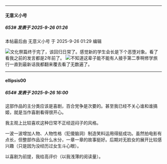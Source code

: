 ﻿
*****

####  无意义小号  
##### 653#       发表于 2025-9-26 01:26

 本帖最后由 无意义小号 于 2025-9-26 01:29 编辑 

<img src="https://static.stage1st.com/image/smiley/face2017/066.png" referrerpolicy="no-referrer">文化祭篇终于完了，该回归日常了。感觉新的学生会长是下个恶堕对象。看了看我之前的发言都是2年前了。
<img src="https://static.stage1st.com/image/smiley/face2017/138.png" referrerpolicy="no-referrer">不知道这辈子能不能有人接手第二季啊修学旅行一直到最新话我都翻来覆去看了无数遍了。


*****

####  ellipsis00  
##### 654#       发表于 2025-9-26 16:00

这部作品的主分类应该是喜剧，百合党争是次要的。甚至我已经不关心谁和谁搞姬，就是当作喜剧看得很开心。

我主观上比较喜欢这种日常不正经逗闷子的风格。

一波一波增加人物、人物性格（犯傻脑洞）制造笑料运用得挺成功。虽然拍电影有点长，但整部作品没什么水分，一章一章的故事挺好。后期对无脸女的展开比较感兴趣（只是因为没经历过女生斗心眼）。

以喜剧为前提，我给高评价（以我浅薄的阅读量）。

